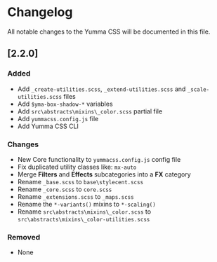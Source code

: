 # Changelog

All notable changes to the Yumma CSS will be documented in this file.

## [2.2.0]

### Added

- Add `_create-utilities.scss`, `_extend-utilities.scss` and `_scale-utilities.scss` files
- Add `$yma-box-shadow-*` variables
- Add `src\abstracts\mixins\_color.scss` partial file
- Add `yummacss.config.js` file
- Add Yumma CSS CLI

### Changes

- New Core functionality to `yummacss.config.js` config file
- Fix duplicated utility classes like: `mx-auto`
- Merge **Filters** and **Effects** subcategories into a **FX** category
- Rename `_base.scss` to `base\stylecent.scss`
- Rename `_core.scss` to `core.scss`
- Rename `_extensions.scss` to `_maps.scss`
- Rename the `*-variants()` mixins to `*-scaling()`
- Rename `src\abstracts\mixins\_color.scss` to `src\abstracts\mixins\_color-utilities.scss`

### Removed

- None
